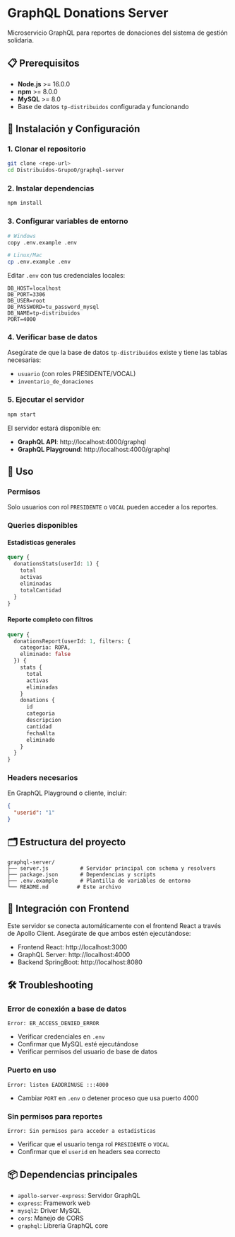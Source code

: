 # GraphQL Donations Server

Microservicio GraphQL para reportes de donaciones del sistema de gestión solidaria.

## 📋 Prerequisitos

- **Node.js** >= 16.0.0
- **npm** >= 8.0.0
- **MySQL** >= 8.0
- Base de datos `tp-distribuidos` configurada y funcionando

## 🚀 Instalación y Configuración

### 1. Clonar el repositorio
```bash
git clone <repo-url>
cd Distribuidos-GrupoO/graphql-server
```

### 2. Instalar dependencias
```bash
npm install
```

### 3. Configurar variables de entorno
```bash
# Windows
copy .env.example .env

# Linux/Mac
cp .env.example .env
```

Editar `.env` con tus credenciales locales:
```env
DB_HOST=localhost
DB_PORT=3306
DB_USER=root
DB_PASSWORD=tu_password_mysql
DB_NAME=tp-distribuidos
PORT=4000
```

### 4. Verificar base de datos
Asegúrate de que la base de datos `tp-distribuidos` existe y tiene las tablas necesarias:
- `usuario` (con roles PRESIDENTE/VOCAL)
- `inventario_de_donaciones`

### 5. Ejecutar el servidor
```bash
npm start
```

El servidor estará disponible en:
- **GraphQL API**: http://localhost:4000/graphql
- **GraphQL Playground**: http://localhost:4000/graphql

## 🔧 Uso

### Permisos
Solo usuarios con rol `PRESIDENTE` o `VOCAL` pueden acceder a los reportes.

### Queries disponibles

#### Estadísticas generales
```graphql
query {
  donationsStats(userId: 1) {
    total
    activas
    eliminadas
    totalCantidad
  }
}
```

#### Reporte completo con filtros
```graphql
query {
  donationsReport(userId: 1, filters: {
    categoria: ROPA,
    eliminado: false
  }) {
    stats {
      total
      activas
      eliminadas
    }
    donations {
      id
      categoria
      descripcion
      cantidad
      fechaAlta
      eliminado
    }
  }
}
```

### Headers necesarios
En GraphQL Playground o cliente, incluir:
```json
{
  "userid": "1"
}
```

## 🗂️ Estructura del proyecto

```
graphql-server/
├── server.js          # Servidor principal con schema y resolvers
├── package.json       # Dependencias y scripts
├── .env.example       # Plantilla de variables de entorno
└── README.md         # Este archivo
```

## 🔗 Integración con Frontend

Este servidor se conecta automáticamente con el frontend React a través de Apollo Client. Asegúrate de que ambos estén ejecutándose:

- Frontend React: http://localhost:3000
- GraphQL Server: http://localhost:4000
- Backend SpringBoot: http://localhost:8080

## 🛠️ Troubleshooting

### Error de conexión a base de datos
```
Error: ER_ACCESS_DENIED_ERROR
```
- Verificar credenciales en `.env`
- Confirmar que MySQL esté ejecutándose
- Verificar permisos del usuario de base de datos

### Puerto en uso
```
Error: listen EADDRINUSE :::4000
```
- Cambiar `PORT` en `.env` o detener proceso que usa puerto 4000

### Sin permisos para reportes
```
Error: Sin permisos para acceder a estadísticas
```
- Verificar que el usuario tenga rol `PRESIDENTE` o `VOCAL`
- Confirmar que el `userid` en headers sea correcto

## 📦 Dependencias principales

- `apollo-server-express`: Servidor GraphQL
- `express`: Framework web
- `mysql2`: Driver MySQL
- `cors`: Manejo de CORS
- `graphql`: Librería GraphQL core